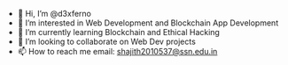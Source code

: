 - 👋 Hi, I’m @d3xferno
- 👀 I’m interested in Web Development and Blockchain App Development
- 🌱 I’m currently learning Blockchain and Ethical Hacking
- 💞️ I’m looking to collaborate on Web Dev projects
- 📫 How to reach me email: shajith2010537@ssn.edu.in

<!---
d3xferno/d3xferno is a ✨ special ✨ repository because its `README.md` (this file) appears on your GitHub profile.
You can click the Preview link to take a look at your changes.
--->
